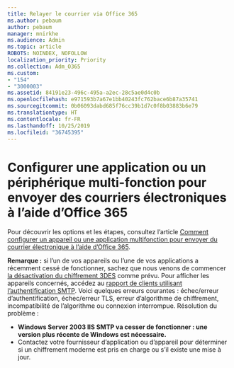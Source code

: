```yaml
---
title: Relayer le courrier via Office 365
ms.author: pebaum
author: pebaum
manager: mnirkhe
ms.audience: Admin
ms.topic: article
ROBOTS: NOINDEX, NOFOLLOW
localization_priority: Priority
ms.collection: Adm_O365
ms.custom:
- "154"
- "3000003"
ms.assetid: 84191e23-496c-495a-a2ec-28c5ae0d4c0b
ms.openlocfilehash: e971593b7a67e1bb40243fc762bace6b87a35741
ms.sourcegitcommit: 0b06093dabd685f76cc39b1d7c0f8b03883b6e79
ms.translationtype: HT
ms.contentlocale: fr-FR
ms.lasthandoff: 10/25/2019
ms.locfileid: "36745395"
---
```

# <a name="set-up-a-multifunction-device-or-application-to-send-email-using-office-365"></a>Configurer une application ou un périphérique multi-fonction pour envoyer des courriers électroniques à l’aide d’Office 365

Pour découvrir les options et les étapes, consultez l’article [Comment configurer un appareil ou une application multifonction pour envoyer du courrier électronique à l’aide d’Office 365](https://docs.microsoft.com/Exchange/mail-flow-best-practices/how-to-set-up-a-multifunction-device-or-application-to-send-email-using-office-3).
  
**Remarque :** si l’un de vos appareils ou l’une de vos applications a récemment cessé de fonctionner, sachez que nous venons de commencer [la désactivation du chiffrement 3DES](https://docs.microsoft.com/office365/securitycompliance/technical-reference-details-about-encryption) comme prévu. Pour afficher les appareils concernés, accédez au [rapport de clients utilisant l’authentification SMTP](https://protection.office.com/mailflow/dashboard). Voici quelques erreurs courantes : échec/erreur d’authentification, échec/erreur TLS, erreur d’algorithme de chiffrement, incompatibilité de l’algorithme ou connexion interrompue. Résolution du problème :
 - **Windows Server 2003 IIS SMTP va cesser de fonctionner : une version plus récente de Windows est nécessaire.**  
 - Contactez votre fournisseur d’application ou d’appareil pour déterminer si un chiffrement moderne est pris en charge ou s’il existe une mise à jour.

